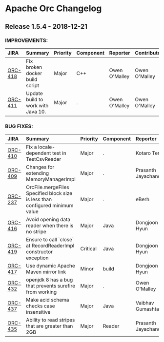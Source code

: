 
<!---
# Licensed to the Apache Software Foundation (ASF) under one
# or more contributor license agreements.  See the NOTICE file
# distributed with this work for additional information
# regarding copyright ownership.  The ASF licenses this file
# to you under the Apache License, Version 2.0 (the
# "License"); you may not use this file except in compliance
# with the License.  You may obtain a copy of the License at
#
#     http://www.apache.org/licenses/LICENSE-2.0
#
# Unless required by applicable law or agreed to in writing, software
# distributed under the License is distributed on an "AS IS" BASIS,
# WITHOUT WARRANTIES OR CONDITIONS OF ANY KIND, either express or implied.
# See the License for the specific language governing permissions and
# limitations under the License.
-->
# Apache Orc Changelog

## Release 1.5.4 - 2018-12-21



### IMPROVEMENTS:

| JIRA | Summary | Priority | Component | Reporter | Contributor |
|:---- |:---- | :--- |:---- |:---- |:---- |
| [ORC-418](https://issues.apache.org/jira/browse/ORC-418) | Fix broken docker build script |  Major | C++ | Owen O'Malley | Owen O'Malley |
| [ORC-411](https://issues.apache.org/jira/browse/ORC-411) | Update build to work with Java 10. |  Major | . | Owen O'Malley | Owen O'Malley |


### BUG FIXES:

| JIRA | Summary | Priority | Component | Reporter | Contributor |
|:---- |:---- | :--- |:---- |:---- |:---- |
| [ORC-410](https://issues.apache.org/jira/browse/ORC-410) | Fix a locale-dependent test in TestCsvReader |  Major | . | Kotaro Terada | Kotaro Terada |
| [ORC-409](https://issues.apache.org/jira/browse/ORC-409) | Changes for extending MemoryManagerImpl |  Major | . | Prasanth Jayachandran | Prasanth Jayachandran |
| [ORC-237](https://issues.apache.org/jira/browse/ORC-237) | OrcFile.mergeFiles Specified block size is less than configured minimum value |  Major | . | eBerh |  |
| [ORC-416](https://issues.apache.org/jira/browse/ORC-416) | Avoid opening data reader when there is no stripe |  Major | Java | Dongjoon Hyun | Dongjoon Hyun |
| [ORC-419](https://issues.apache.org/jira/browse/ORC-419) | Ensure to call \`close\` at RecordReaderImpl constructor exception |  Critical | Java | Dongjoon Hyun | Dongjoon Hyun |
| [ORC-417](https://issues.apache.org/jira/browse/ORC-417) | Use dynamic Apache Maven mirror link |  Minor | build | Dongjoon Hyun | Dongjoon Hyun |
| [ORC-432](https://issues.apache.org/jira/browse/ORC-432) | openjdk 8 has a bug that prevents surefire from working |  Major | . | Owen O'Malley | Owen O'Malley |
| [ORC-437](https://issues.apache.org/jira/browse/ORC-437) | Make acid schema checks case insensitive |  Major | Java | Vaibhav Gumashta | Vaibhav Gumashta |
| [ORC-435](https://issues.apache.org/jira/browse/ORC-435) | Ability to read stripes that are greater than 2GB |  Major | Reader | Prasanth Jayachandran | Prasanth Jayachandran |


